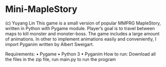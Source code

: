 # Mini-MapleStory

(c) Yuyang Lin
This game is a small version of popular MMPRG MapleStory, written in Python with Pygame module. Player’s goal is to travel between maps to kill monster and monster-boss. The game includes a large amount of animations. In other to implement animations easily and conveniently, I import Pyganim written by Albert Sweigart. 

Requirements:
	•	Pygame
	•	Python 3
	•	Pyganim
How to run:
Download all the files in the zip file, run main.py to run the program
